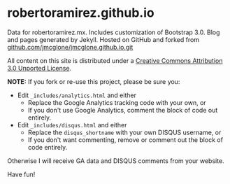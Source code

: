 robertoramirez.github.io
========

Data for robertoramirez.mx. Includes customization of Bootstrap 3.0. Blog and pages generated by Jekyll. Hosted on GitHub and forked from [github.com/jmcglone/jmcglone.github.io.git](https://github.com/jmcglone/jmcglone.github.io.git)

All content on this site is distributed under a [Creative Commons Attribution 3.0 Unported License](http://creativecommons.org/licenses/by/3.0/deed.en_US).

**NOTE:** If you fork or re-use this project, please be sure you:

* Edit `_includes/analytics.html` and either
  * Replace the Google Analytics tracking code with your own, or
  * If you don't use Google Analytics, comment the block of code out entirely.
* Edit `_includes/disqus.html` and either
  * Replace the `disqus_shortname` with your own DISQUS username, or
  * If you don't want commenting, remove or comment out the block of code entirely.

Otherwise I will receive GA data and DISQUS comments from your website.

Have fun!